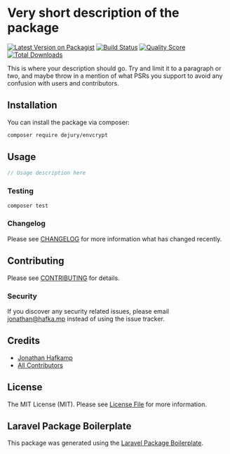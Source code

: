 # Very short description of the package

[![Latest Version on Packagist](https://img.shields.io/packagist/v/dejury/envcrypt.svg?style=flat-square)](https://packagist.org/packages/dejury/envcrypt)
[![Build Status](https://img.shields.io/travis/dejury/envcrypt/master.svg?style=flat-square)](https://travis-ci.org/dejury/envcrypt)
[![Quality Score](https://img.shields.io/scrutinizer/g/dejury/envcrypt.svg?style=flat-square)](https://scrutinizer-ci.com/g/dejury/envcrypt)
[![Total Downloads](https://img.shields.io/packagist/dt/dejury/envcrypt.svg?style=flat-square)](https://packagist.org/packages/dejury/envcrypt)

This is where your description should go. Try and limit it to a paragraph or two, and maybe throw in a mention of what PSRs you support to avoid any confusion with users and contributors.

## Installation

You can install the package via composer:

```bash
composer require dejury/envcrypt
```

## Usage

``` php
// Usage description here
```

### Testing

``` bash
composer test
```

### Changelog

Please see [CHANGELOG](CHANGELOG.md) for more information what has changed recently.

## Contributing

Please see [CONTRIBUTING](CONTRIBUTING.md) for details.

### Security

If you discover any security related issues, please email jonathan@hafka.mp instead of using the issue tracker.

## Credits

- [Jonathan Hafkamp](https://github.com/dejury)
- [All Contributors](../../contributors)

## License

The MIT License (MIT). Please see [License File](LICENSE.md) for more information.

## Laravel Package Boilerplate

This package was generated using the [Laravel Package Boilerplate](https://laravelpackageboilerplate.com).